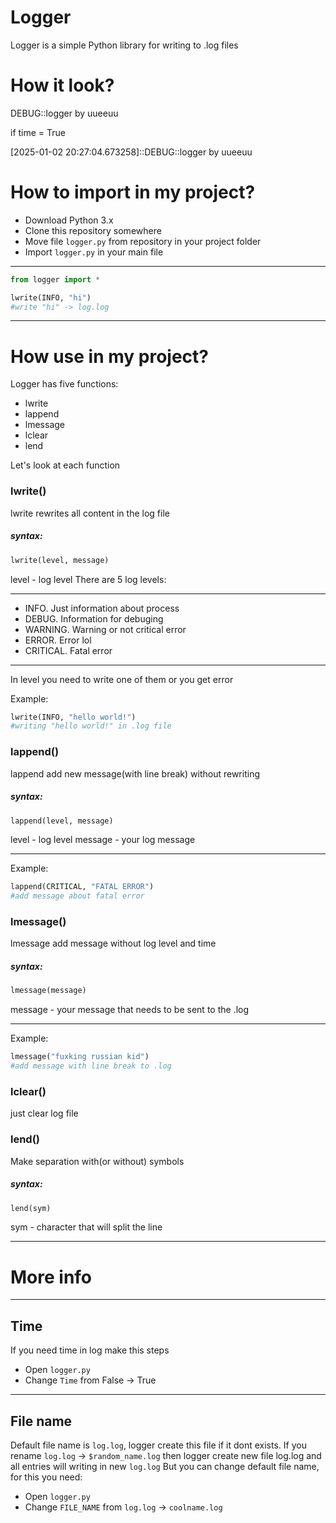 Logger
===========

Logger is a simple Python library for writing to .log files

# How it look?

DEBUG::logger by uueeuu

if time = True

[2025-01-02 20:27:04.673258]::DEBUG::logger by uueeuu

How to import in my project?
===========

* Download Python 3.x
* Clone this repository somewhere
* Move file `logger.py` from repository in your project folder
* Import `logger.py` in your main file

____

```Python
from logger import *

lwrite(INFO, "hi")
#write "hi" -> log.log
```

____

How use in my project?
===========

Logger has five functions:
* lwrite
* lappend
* lmessage
* lclear
* lend

Let's look at each function

### lwrite()

lwrite rewrites all content in the log file

##### syntax:

```Python
lwrite(level, message)
```

level - log level
There are 5 log levels:

_____

* INFO. Just information about process
* DEBUG. Information for debuging
* WARNING. Warning or not critical error
* ERROR. Error lol
* CRITICAL. Fatal error

_____

In level you need to write one of them or you get error

Example:

```Python
lwrite(INFO, "hello world!")
#writing "hello world!" in .log file
```

### lappend()

lappend add new message(with line break) without rewriting

##### syntax:

```Python
lappend(level, message)
```

level - log level
message - your log message

_____

Example:

```Python
lappend(CRITICAL, "FATAL ERROR")
#add message about fatal error
```

### lmessage()

lmessage add message without log level and time

##### syntax:

```Python
lmessage(message)
```

message - your message that needs to be sent to the .log

_____

Example:

```Python
lmessage("fuxking russian kid")
#add message with line break to .log
```

### lclear()

just clear log file

### lend()

Make separation with(or without) symbols

##### syntax:

```Python
lend(sym)
```

sym - character that will split the line

_____

# More info
_____
## Time

If you need time in log make this steps

* Open `logger.py`
* Change `Time` from False -> True

_____

## File name

Default file name is `log.log`, logger create this file if it dont exists.
If you rename `log.log` -> `$random_name.log` then logger create new file log.log and all entries will writing in new `log.log`
But you can change default file name, for this you need:

* Open `logger.py`
* Change `FILE_NAME` from `log.log` -> `coolname.log`